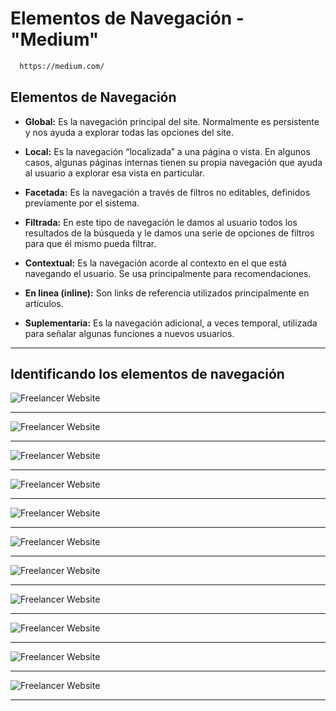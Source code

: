 # Elementos de Navegación - "Medium"

 ```bash
   https://medium.com/
   ```

## Elementos de Navegación 

* **Global:**
   Es la navegación principal del site. Normalmente es persistente y nos ayuda a explorar todas las opciones del site.

* **Local:**
   Es la navegación “localizada” a una página o vista. En algunos casos, algunas páginas internas tienen su propia navegación que ayuda al usuario a explorar esa vista en particular.
* **Facetada:**
   Es la navegación a través de filtros no editables, definidos previamente por el sistema.

* **Filtrada:**
   En este tipo de navegación le damos al usuario todos los resultados de la búsqueda y le damos una serie de opciones de filtros para que él mismo pueda filtrar.

* **Contextual:**
   Es la navegación acorde al contexto en el que está navegando el usuario. Se usa principalmente para recomendaciones.

* **En linea (inline):**
   Son links de referencia utilizados principalmente en artículos.

* **Suplementaria:**
   Es la navegación adicional, a veces temporal, utilizada para señalar algunas funciones a nuevos usuarios.

***

## Identificando los elementos de navegación

![Freelancer Website](assets/img/1.PNG)
***
![Freelancer Website](assets/img/2.PNG)
***
![Freelancer Website](assets/img/3.PNG)
***
![Freelancer Website](assets/img/4.PNG)
***
![Freelancer Website](assets/img/5.PNG)
***
![Freelancer Website](assets/img/6.PNG)
***
![Freelancer Website](assets/img/7.PNG)
***
![Freelancer Website](assets/img/8.PNG)
***
![Freelancer Website](assets/img/9.PNG)
***
![Freelancer Website](assets/img/10.PNG)
***
![Freelancer Website](assets/img/11.PNG)
***